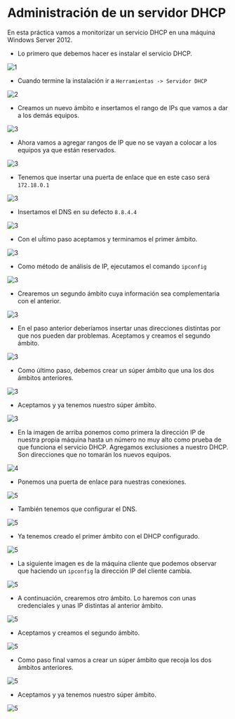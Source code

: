 # Administración de un servidor DHCP
En esta práctica vamos a monitorizar un servicio DHCP en una máquina Windows Server 2012.

- Lo primero que debemos hacer es instalar el servicio DHCP.

![1](./img/1.png)

- Cuando termine la instalación ir a `Herramientas -> Servidor DHCP`

![2](./img/2.png)

- Creamos un nuevo ámbito e insertamos el rango de IPs que vamos a dar a los demás equipos.

![3](./img/3.png)

- Ahora vamos a agregar rangos de IP que no se vayan a colocar a los equipos ya que están reservados.

![3](./img/4.png)

- Tenemos que insertar una puerta de enlace que en este caso será `172.18.0.1`

![3](./img/5.png)

- Insertamos el DNS en su defecto `8.8.4.4`

![3](./img/6.png)

- Con el uĺtimo paso aceptamos y terminamos el primer ámbito.

![3](./img/7.png)

- Como método de análisis de IP, ejecutamos el comando `ipconfig`

![3](./img/8.png)

- Crearemos un segundo ámbito cuya información sea complementaria con el anterior.

![3](./img/9.png)

- En el paso anterior deberíamos insertar unas direcciones distintas por que nos pueden dar problemas. Aceptamos y creamos el segundo ámbito.

![3](./img/10.png)

- Como último paso, debemos crear un súper ámbito que una los dos ámbitos anteriores.

![3](./img/11.png)

- Aceptamos y ya tenemos nuestro súper ámbito.

![3](./img/12.png)

- En la imagen de arriba ponemos como primera la dirección IP de nuestra propia máquina hasta un número no muy alto como prueba de que funciona el servicio DHCP. Agregamos exclusiones a nuestro DHCP. Son direcciones que no tomarán los nuevos equipos.

![4](./img/4.png)

- Ponemos una puerta de enlace para nuestras conexiones.

![5](./img/5.png)

- También tenemos que configurar el DNS.

![5](./img/6.png)

- Ya tenemos creado el primer ámbito con el DHCP configurado.

![5](./img/7.png)

- La siguiente imagen es de la máquina cliente que podemos observar que haciendo un `ipconfig` la dirección IP del cliente cambia.

![5](./img/8.png)

- A continuación, crearemos otro ámbito. Lo haremos con unas credenciales y unas IP distintas al anterior ámbito.

![5](./img/9.png)

- Aceptamos y creamos el segundo ámbito.

![5](./img/10.png)

- Como paso final vamos a crear un súper ámbito que recoja los dos ámbitos anteriores.

![5](./img/11.png)

- Aceptamos y ya tenemos nuestro súper ámbito.

![5](./img/12.png)
